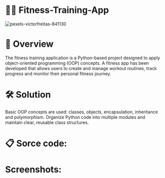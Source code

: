 # 🏋️‍♂️ Fitness-Training-App

![pexels-victorfreitas-841130](https://github.com/user-attachments/assets/1a160fa1-18f9-4489-a7d1-ff1b18569677)

# 🚀 Overview
The fitness training application is a Python-based project designed to apply object-oriented programming (OOP) concepts. A fitness app has been developed that allows users to create and manage workout routines, track progress and monitor their personal fitness journey.

# 🛠️ Solution
Basic OOP concepts are used: classes, objects, encapsulation, inheritance and polymorphism. Organize Python code into multiple modules and maintain clear, reusable class structures.

# 📋 Sorce code:


# Screenshots:
